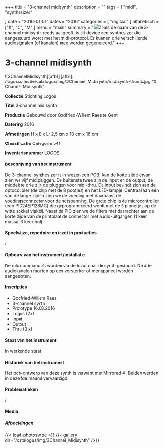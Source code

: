+++
title = "3-channel midisynth"
description = ""
tags = [
    "midi",
"synthesizer"

]
date = "2016-01-01"
dates = "2016"
categories = [
    "digitaal"
]
alfabetisch = ["#", "C", "M"
]
menu = "main"
summary = "<a href='/logoscollectie/catalogus/2016/3channel_midi_synth'><img src='/logoscollectie/catalogus/img/3Channel_Midisynth/midisynth-thumb.jpg'></a>Zoals de naam van de 3-channel midisynth reeds aangeeft, is dit device een synthesizer die aangestuurd wordt met het midi-protocol. Er kunnen drie verschillende audiosignalen (of kanalen) mee worden gegenereerd."
+++

# 3-channel midisynth

![3ChannelMidisynth][afb1]
[afb1]: /logoscollectie/catalogus/img/3Channel_Midisynth/midisynth-thumb.jpg "3 Channel Midisynth"

**Collectie**
Stichting Logos

**Titel**
3-channel midisynth

**Productie**
Gebouwd door Godfried-Willem Raes te Gent

**Datering**
2016

**Afmetingen**
H x B x L: 2,5 cm x 10 cm x 16 cm

**Classificatie**
Categorie 541

**Inventarisnummer**
LOGOS

#### Beschrijving van het instrument
De 3-channel synthesizer is in wezen een PCB. Aan de korte zijde ervan zien we vijf midipluggen. De buitenste twee zijn de input en de output, de middelste drie zijn de pluggen voor midi-thru. De input bevindt zich aan de optocoupler (de chip met de 8 pootjes) en het LED-lampje.
Centraal aan één van de lange zijden zien we de voeding met daarnaast de voedingsconnector voor de netspanning. De grote chip is de microcontroller (een PIC24EP128MC) die geprogrammeerd wordt met de 6 pinnetjes op de witte sokkel vlakbij. Naast de PIC zien we de filters met daarachter aan de korte zijde van de printplaat de connector met audio-uitgangen (1 keer massa, 3 keer hot).  

#### Speelwijze, repertoire en inzet in producties
/

#### Opbouw van het instrument/installatie
De midicommando’s worden via de input naar de synth gestuurd. De drie audiokanalen moeten op een versterker of mengpaneel worden aangesloten.

#### Inscripties
- Godfried-Willem Raes
- 3-channel synth
- Prototype 16.08.2016
- Logos (2x)
- Input
- Output
- Thru (3 x)

#### Staat van het instrument
In werkende staat

#### Historiek van het instrument
Het pcb-ontwerp van deze synth is verwant met Mirrored-X. Beiden werden in dezelfde maand vervaardigd.

#### Problematieken
/

#### Media
##### Afbeeldingen
{{< load-photoswipe >}}
{{< gallery dir="/catalogus/img/3Channel_Midisynth" />}}

